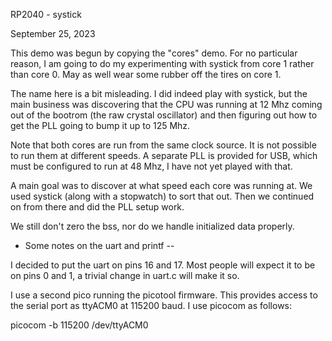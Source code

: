 
RP2040 - systick

September 25, 2023

This demo was begun by copying the "cores" demo.
For no particular reason, I am going to do my experimenting
with systick from core 1 rather than core 0.
May as well wear some rubber off the tires on core 1.

The name here is a bit misleading.  I did indeed play with systick,
but the main business was discovering that the CPU was running at
12 Mhz coming out of the bootrom (the raw crystal oscillator) and
then figuring out how to get the PLL going to bump it up to 125 Mhz.

Note that both cores are run from the same clock source.
It is not possible to run them at different speeds.
A separate PLL is provided for USB, which must be configured
to run at 48 Mhz, I have not yet played with that.

A main goal was to discover at what speed each core was running at.
We used systick (along with a stopwatch) to sort that out.
Then we continued on from there and did the PLL setup work.

We still don't zero the bss, nor do we handle initialized data properly.

* Some notes on the uart and printf --

I decided to put the uart on pins 16 and 17.  Most people will expect it
to be on pins 0 and 1, a trivial change in uart.c will make it so.

I use a second pico running the picotool firmware.  This provides access to the
serial port as ttyACM0 at 115200 baud.  I use picocom as follows:

picocom -b 115200 /dev/ttyACM0
